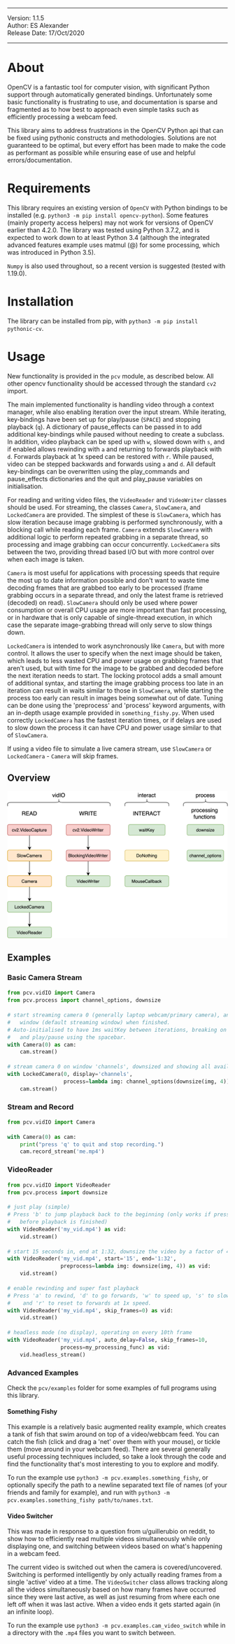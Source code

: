 _________________________________
 Version: 1.1.5                  
 Author: ES Alexander            
 Release Date: 17/Oct/2020       
_________________________________

# About
OpenCV is a fantastic tool for computer vision, with significant Python support
through automatically generated bindings. Unfortunately some basic functionality
is frustrating to use, and documentation is sparse and fragmented as to how best to
approach even simple tasks such as efficiently processing a webcam feed.

This library aims to address frustrations in the OpenCV Python api that can be
fixed using pythonic constructs and methodologies. Solutions are not guaranteed to
be optimal, but every effort has been made to make the code as performant as
possible while ensuring ease of use and helpful errors/documentation.

# Requirements
This library requires an existing version of `OpenCV` with Python bindings to be 
installed (e.g. `python3 -m pip install opencv-python`). Some features (mainly
property access helpers) may not work for versions of OpenCV earlier than 4.2.0. 
The library was tested using Python 3.7.2, and is expected to work down to at least
Python 3.4 (although the integrated advanced features example uses matmul (@) for
some processing, which was introduced in Python 3.5).

`Numpy` is also used throughout, so a recent version is suggested (tested with 1.19.0).

# Installation
The library can be installed from pip, with `python3 -m pip install pythonic-cv`.

# Usage
New functionality is provided in the `pcv` module, as described below. All other 
opencv functionality should be accessed through the standard `cv2` import.

The main implemented functionality is handling video through a context manager, 
while also enabling iteration over the input stream. While iterating, key-bindings
have been set up for play/pause (`SPACE`) and stopping playback (`q`). A dictionary
of pause_effects can be passed in to add additional key-bindings while paused without
needing to create a subclass. In addition, video playback can be sped up with `w`,
slowed down with `s`, and if enabled allows rewinding with `a` and returning to
forwards playback with `d`. Forwards playback at 1x speed can be restored with `r`.
While paused, video can be stepped backwards and forwards using `a` and `d`. All
default key-bindings can be overwritten using the play_commands and pause_effects
dictionaries and the quit and play_pause variables on initialisation.

For reading and writing video files, the `VideoReader` and `VideoWriter` classes should 
be used. For streaming, the classes `Camera`, `SlowCamera`, and `LockedCamera` are 
provided. The simplest of these is `SlowCamera`, which has slow iteration because image
grabbing is performed synchronously, with a blocking call while reading each frame. 
`Camera` extends `SlowCamera` with additional logic to perform repeated grabbing in a
separate thread, so processing and image grabbing can occur concurrently. `LockedCamera`
sits between the two, providing thread based I/O but with more control over when each 
image is taken.

`Camera` is most useful for applications with processing speeds that require the most
up to date information possible and don't want to waste time decoding frames that are
grabbed too early to be processed (frame grabbing occurs in a separate thread, and only
the latest frame is retrieved (decoded) on read). `SlowCamera` should only be used where
power consumption or overall CPU usage are more important than fast processing, or in
hardware that is only capable of single-thread execution, in which case the
separate image-grabbing thread will only serve to slow things down.

`LockedCamera` is intended to work asynchronously like `Camera`, but with more control.
It allows the user to specify when the next image should be taken, which leads to less
wasted CPU and power usage on grabbing frames that aren't used, but with time for the 
image to be grabbed and decoded before the next iteration needs to start. The locking 
protocol adds a small amount of additional syntax, and starting the image
grabbing process too late in an iteration can result in waits similar to those in
`SlowCamera`, while starting the process too early can result in images being somewhat
out of date. Tuning can be done using the 'preprocess' and 'process' keyword arguments,
with an in-depth usage example provided in `something_fishy.py`. When used correctly
`LockedCamera` has the fastest iteration times, or if delays are used to slow down the
process it can have CPU and power usage similar to that of `SlowCamera`.

If using a video file to simulate a live camera stream, use `SlowCamera` or 
`LockedCamera` - `Camera` will skip frames.

## Overview
![Overview of classes diagram](https://github.com/ES-Alexander/pythonic-cv/blob/master/Overview.png)

## Examples
### Basic Camera Stream
```python
from pcv.vidIO import Camera
from pcv.process import channel_options, downsize

# start streaming camera 0 (generally laptop webcam/primary camera), and destroy 'frame'
#   window (default streaming window) when finished.
# Auto-initialised to have 1ms waitKey between iterations, breaking on 'q' key-press,
#   and play/pause using the spacebar.
with Camera(0) as cam:
    cam.stream()

# stream camera 0 on window 'channels', downsized and showing all available channels.
with LockedCamera(0, display='channels', 
                  process=lambda img: channel_options(downsize(img, 4))) as cam:
    cam.stream()
```

### Stream and Record
```python
from pcv.vidIO import Camera

with Camera(0) as cam:
    print("press 'q' to quit and stop recording.")
    cam.record_stream('me.mp4')
```

### VideoReader
```python
from pcv.vidIO import VideoReader
from pcv.process import downsize

# just play (simple)
# Press 'b' to jump playback back to the beginning (only works if pressed
#   before playback is finished)
with VideoReader('my_vid.mp4') as vid:
    vid.stream()
    
# start 15 seconds in, end at 1:32, downsize the video by a factor of 4
with VideoReader('my_vid.mp4', start='15', end='1:32', 
                 preprocess=lambda img: downsize(img, 4)) as vid:
    vid.stream()
    
# enable rewinding and super fast playback
# Press 'a' to rewind, 'd' to go forwards, 'w' to speed up, 's' to slow down
#    and 'r' to reset to forwards at 1x speed.
with VideoReader('my_vid.mp4', skip_frames=0) as vid:
    vid.stream()
    
# headless mode (no display), operating on every 10th frame
with VideoReader('my_vid.mp4', auto_delay=False, skip_frames=10,
                 process=my_processing_func) as vid:
    vid.headless_stream()
```

### Advanced Examples
Check the `pcv/examples` folder for some examples of full programs using this library.

#### Something Fishy
This example is a relatively basic augmented reality example, which creates a tank of
fish that swim around on top of a video/webbcam feed. You can catch the fish (click and
drag a 'net' over them with your mouse), or tickle them (move around in your webcam feed).
There are several generally useful processing techniques included, so take a look 
through the code and find the functionality that's most interesting to you to explore
and modify.

To run the example use `python3 -m pcv.examples.something_fishy`, or optionally specify
the path to a newline separated text file of names (of your friends and family for 
example), and run with `python3 -m pcv.examples.something_fishy path/to/names.txt`.

#### Video Switcher
This was made in response to a question from u/guillerubio on reddit, to show how to
efficiently read multiple videos simultaneously while only displaying one, and switching
between videos based on what's happening in a webcam feed. 

The current video is switched out when the camera is covered/uncovered. Switching is
performed intelligently by only actually reading frames from a single 'active' video
at a time. The `VideoSwitcher` class allows tracking along all the videos simultaneously
based on how many frames have occurred since they were last active, as well as just
resuming from where each one left off when it was last active. When a video ends it gets
started again (in an infinite loop).

To run the example use `python3 -m pcv.examples.cam_video_switch` while in a directory
with the `.mp4` files you want to switch between.
